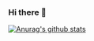 ### Hi there 👋

[![Anurag's github stats](https://github-readme-stats.vercel.app/api?username=dastnbek&show_icons=true&theme=vision-friendly-dark)](https://github.com/anuraghazra/github-readme-stats)

